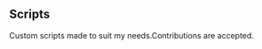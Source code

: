 ## Scripts
Custom scripts made to suit my needs.Contributions are accepted.











































































































